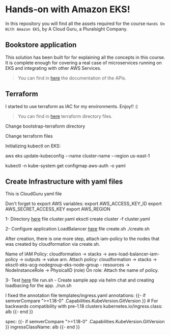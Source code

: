 # Hands-on with Amazon EKS!

In this repository you will find all the assets required for the course `Hands On With Amazon EKS`, by A Cloud Guru, a Pluralsight Company.


## Bookstore application

This solution has been built for for explaining all the concepts in this course. It is complete enough for covering a real case of microservices running on EKS and integrating with other AWS Services.

> You can find in [here](_docs/api.md) the documentation of the APIs.


## Terraform

I started to use terraform as IAC for my environments. Enjoy!! :)

> You can find in [here](terraform) terraform directory files.

Change bootstrap-terraform directory

Change terraform files

Initializing kubectl on EKS:

aws eks update-kubeconfig --name cluster-name --region us-east-1

kubectl -n kube-system get configmap aws-auth -o yaml

## Create Infrastructure with yaml files

This is CloudGuru yaml file 

Don't forget to export AWS variables:
export AWS_ACCESS_KEY_ID
export AWS_SECRET_ACCESS_KEY
export AWS_REGION

1- Directory [here](Infrastructure/eksctl/01-initial-cluster) file cluster.yaml
eksctl create cluster -f cluster.yaml

2- Configure application LoadBalancer [here](Infrastructure/k8s-tooling/load-balancer-controller) file create.sh
./create.sh

After creation, there is one more step, attach iam-policy to the nodes that was created by cloudformation via create.sh.

Name of IAM Policy: cloudformation -> stacks -> aws-load-balancer-iam-policy -> outputs -> value arn.
Attach policy: cloudformation -> stacks -> eksctl-eks-acg-nodegroup-eks-node-group - resources -> NodeInstanceRole -> PhysicalID (role)
On role: Attach the name of policy.

3- Test [here](Infrastructure/k8s-tooling/load-balancer-controller/test) file run.sh - Create sample app via helm chat and creating loadbacing for the app.
./run.sh

I fixed the annotation file templates/ingress.yaml
  annotations:
    {{- if semverCompare ">=1.18-0" .Capabilities.KubeVersion.GitVersion }}
    # For backwards compatibility with pre-1.18 clusters
    kubernetes.io/ingress.class: alb
    {{- end }}

spec:
  {{- if semverCompare ">=1.18-0" .Capabilities.KubeVersion.GitVersion }}
  ingressClassName: alb
  {{- end }}
  

